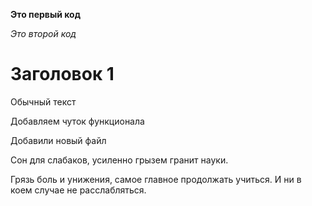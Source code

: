 **Это первый код**

*Это второй код*

# Заголовок 1

Обычный текст

Добавляем чуток функционала

Добавили новый файл

Сон для слабаков, усиленно грызем гранит науки.

Грязь боль и унижения, самое главное продолжать учиться. И ни в коем случае не расслабляться.
